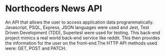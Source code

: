 # Northcoders News API

An API that allows the user to access application data programmatically. Javascript, PSQL, Express, JSON languages were used and Jest, Test Driven Development (TDD), Supertest were used for testing. This back-end project mimics a real world back-end service like reddit. This then provides the information for the user on the front-end.The HTTP API methods used were: GET, POST and PATCH.
